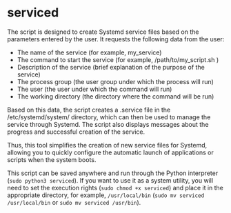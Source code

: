 # serviced
The script is designed to create Systemd service files based on the parameters entered by the user. It requests the following data from the user:
* The name of the service (for example, my_service)
* The command to start the service (for example, /path/to/my_script.sh )
* Description of the service (brief explanation of the purpose of the service)
* The process group (the user group under which the process will run)
* The user (the user under which the command will run)
* The working directory (the directory where the command will be run)

Based on this data, the script creates a .service file in the /etc/systemd/system/ directory, which can then be used to manage the service through Systemd. The script also displays messages about the progress and successful creation of the service.

Thus, this tool simplifies the creation of new service files for Systemd, allowing you to quickly configure the automatic launch of applications or scripts when the system boots.

This script can be saved anywhere and run through the Python interpreter (`sudo python3 serviced`). If you want to use it as a system utility, you will need to set the execution rights (`sudo chmod +x serviced`) and place it in the appropriate directory, for example, `/usr/local/bin` (`sudo mv serviced /usr/local/bin` or `sudo mv serviced /usr/bin`).
